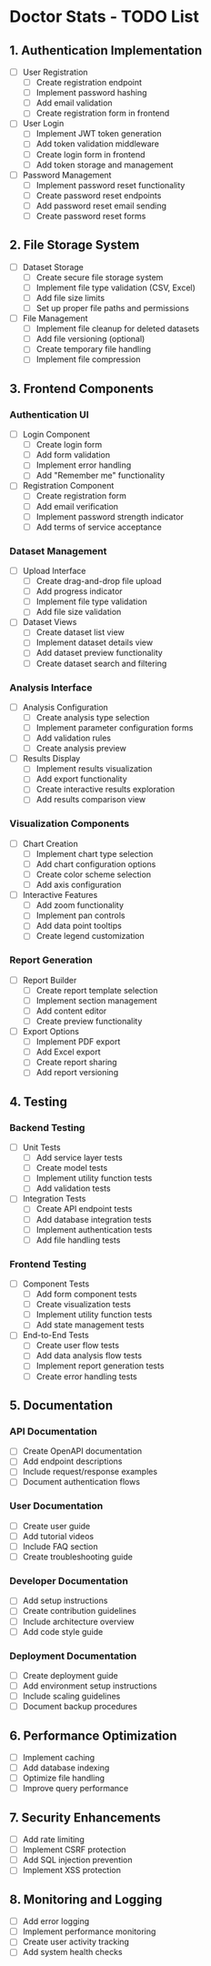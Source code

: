 # Doctor Stats - TODO List

## 1. Authentication Implementation
- [ ] User Registration
  - [ ] Create registration endpoint
  - [ ] Implement password hashing
  - [ ] Add email validation
  - [ ] Create registration form in frontend

- [ ] User Login
  - [ ] Implement JWT token generation
  - [ ] Add token validation middleware
  - [ ] Create login form in frontend
  - [ ] Add token storage and management

- [ ] Password Management
  - [ ] Implement password reset functionality
  - [ ] Create password reset endpoints
  - [ ] Add password reset email sending
  - [ ] Create password reset forms

## 2. File Storage System
- [ ] Dataset Storage
  - [ ] Create secure file storage system
  - [ ] Implement file type validation (CSV, Excel)
  - [ ] Add file size limits
  - [ ] Set up proper file paths and permissions

- [ ] File Management
  - [ ] Implement file cleanup for deleted datasets
  - [ ] Add file versioning (optional)
  - [ ] Create temporary file handling
  - [ ] Implement file compression

## 3. Frontend Components

### Authentication UI
- [ ] Login Component
  - [ ] Create login form
  - [ ] Add form validation
  - [ ] Implement error handling
  - [ ] Add "Remember me" functionality

- [ ] Registration Component
  - [ ] Create registration form
  - [ ] Add email verification
  - [ ] Implement password strength indicator
  - [ ] Add terms of service acceptance

### Dataset Management
- [ ] Upload Interface
  - [ ] Create drag-and-drop file upload
  - [ ] Add progress indicator
  - [ ] Implement file type validation
  - [ ] Add file size validation

- [ ] Dataset Views
  - [ ] Create dataset list view
  - [ ] Implement dataset details view
  - [ ] Add dataset preview functionality
  - [ ] Create dataset search and filtering

### Analysis Interface
- [ ] Analysis Configuration
  - [ ] Create analysis type selection
  - [ ] Implement parameter configuration forms
  - [ ] Add validation rules
  - [ ] Create analysis preview

- [ ] Results Display
  - [ ] Implement results visualization
  - [ ] Add export functionality
  - [ ] Create interactive results exploration
  - [ ] Add results comparison view

### Visualization Components
- [ ] Chart Creation
  - [ ] Implement chart type selection
  - [ ] Add chart configuration options
  - [ ] Create color scheme selection
  - [ ] Add axis configuration

- [ ] Interactive Features
  - [ ] Add zoom functionality
  - [ ] Implement pan controls
  - [ ] Add data point tooltips
  - [ ] Create legend customization

### Report Generation
- [ ] Report Builder
  - [ ] Create report template selection
  - [ ] Implement section management
  - [ ] Add content editor
  - [ ] Create preview functionality

- [ ] Export Options
  - [ ] Implement PDF export
  - [ ] Add Excel export
  - [ ] Create report sharing
  - [ ] Add report versioning

## 4. Testing

### Backend Testing
- [ ] Unit Tests
  - [ ] Add service layer tests
  - [ ] Create model tests
  - [ ] Implement utility function tests
  - [ ] Add validation tests

- [ ] Integration Tests
  - [ ] Create API endpoint tests
  - [ ] Add database integration tests
  - [ ] Implement authentication tests
  - [ ] Add file handling tests

### Frontend Testing
- [ ] Component Tests
  - [ ] Add form component tests
  - [ ] Create visualization tests
  - [ ] Implement utility function tests
  - [ ] Add state management tests

- [ ] End-to-End Tests
  - [ ] Create user flow tests
  - [ ] Add data analysis flow tests
  - [ ] Implement report generation tests
  - [ ] Create error handling tests

## 5. Documentation

### API Documentation
- [ ] Create OpenAPI documentation
- [ ] Add endpoint descriptions
- [ ] Include request/response examples
- [ ] Document authentication flows

### User Documentation
- [ ] Create user guide
- [ ] Add tutorial videos
- [ ] Include FAQ section
- [ ] Create troubleshooting guide

### Developer Documentation
- [ ] Add setup instructions
- [ ] Create contribution guidelines
- [ ] Include architecture overview
- [ ] Add code style guide

### Deployment Documentation
- [ ] Create deployment guide
- [ ] Add environment setup instructions
- [ ] Include scaling guidelines
- [ ] Document backup procedures

## 6. Performance Optimization
- [ ] Implement caching
- [ ] Add database indexing
- [ ] Optimize file handling
- [ ] Improve query performance

## 7. Security Enhancements
- [ ] Add rate limiting
- [ ] Implement CSRF protection
- [ ] Add SQL injection prevention
- [ ] Implement XSS protection

## 8. Monitoring and Logging
- [ ] Add error logging
- [ ] Implement performance monitoring
- [ ] Create user activity tracking
- [ ] Add system health checks 